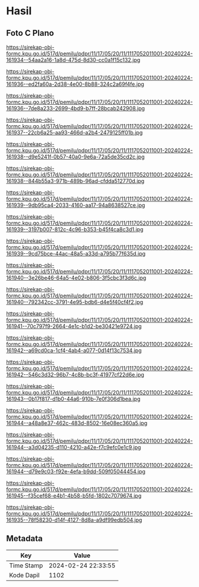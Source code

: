 # Hasil

## Foto C Plano

https://sirekap-obj-formc.kpu.go.id/517d/pemilu/pdpr/11/17/05/20/11/1117052011001-20240224-161934--54aa2a16-1a8d-475d-8d30-cc0a1f15c132.jpg

https://sirekap-obj-formc.kpu.go.id/517d/pemilu/pdpr/11/17/05/20/11/1117052011001-20240224-161936--ed2fa60a-2d38-4e00-8b88-324c2a69f4fe.jpg

https://sirekap-obj-formc.kpu.go.id/517d/pemilu/pdpr/11/17/05/20/11/1117052011001-20240224-161936--7de8a233-2699-4bd9-b7ff-28bcab242908.jpg

https://sirekap-obj-formc.kpu.go.id/517d/pemilu/pdpr/11/17/05/20/11/1117052011001-20240224-161937--22cb6a25-aa93-466d-a2b4-2479125ff01b.jpg

https://sirekap-obj-formc.kpu.go.id/517d/pemilu/pdpr/11/17/05/20/11/1117052011001-20240224-161938--d9e5241f-0b57-40a0-9e6a-72a5de35cd2c.jpg

https://sirekap-obj-formc.kpu.go.id/517d/pemilu/pdpr/11/17/05/20/11/1117052011001-20240224-161938--844b55a3-971b-489b-96ad-cfdda512770d.jpg

https://sirekap-obj-formc.kpu.go.id/517d/pemilu/pdpr/11/17/05/20/11/1117052011001-20240224-161939--9db95ca4-2033-4160-aa17-94a8638527ce.jpg

https://sirekap-obj-formc.kpu.go.id/517d/pemilu/pdpr/11/17/05/20/11/1117052011001-20240224-161939--3197b007-812c-4c96-b353-b45f4ca8c3d1.jpg

https://sirekap-obj-formc.kpu.go.id/517d/pemilu/pdpr/11/17/05/20/11/1117052011001-20240224-161939--9cd75bce-44ac-48a5-a33d-a795b77f635d.jpg

https://sirekap-obj-formc.kpu.go.id/517d/pemilu/pdpr/11/17/05/20/11/1117052011001-20240224-161940--3e26be46-64a5-4e02-b806-3f5cbc3f3d6c.jpg

https://sirekap-obj-formc.kpu.go.id/517d/pemilu/pdpr/11/17/05/20/11/1117052011001-20240224-161940--792342cc-3791-4e95-bdb6-d4e5f40cf4f2.jpg

https://sirekap-obj-formc.kpu.go.id/517d/pemilu/pdpr/11/17/05/20/11/1117052011001-20240224-161941--70c797f9-2664-4e1c-b1d2-be30421e9724.jpg

https://sirekap-obj-formc.kpu.go.id/517d/pemilu/pdpr/11/17/05/20/11/1117052011001-20240224-161942--a69cd0ca-1cf4-4ab4-a077-0d14f13c7534.jpg

https://sirekap-obj-formc.kpu.go.id/517d/pemilu/pdpr/11/17/05/20/11/1117052011001-20240224-161942--546c3d32-96b7-4c8b-bc3f-41977cf22d6e.jpg

https://sirekap-obj-formc.kpu.go.id/517d/pemilu/pdpr/11/17/05/20/11/1117052011001-20240224-161943--0b17f817-d1b0-44a6-910b-7e0f306d1bea.jpg

https://sirekap-obj-formc.kpu.go.id/517d/pemilu/pdpr/11/17/05/20/11/1117052011001-20240224-161944--a48a8e37-462c-483d-8502-16e08ec360a5.jpg

https://sirekap-obj-formc.kpu.go.id/517d/pemilu/pdpr/11/17/05/20/11/1117052011001-20240224-161944--a3d04235-d110-4210-a42e-f7c9efc0e1c9.jpg

https://sirekap-obj-formc.kpu.go.id/517d/pemilu/pdpr/11/17/05/20/11/1117052011001-20240224-161944--d79e9c03-f92e-4efa-b9dd-509f05044454.jpg

https://sirekap-obj-formc.kpu.go.id/517d/pemilu/pdpr/11/17/05/20/11/1117052011001-20240224-161945--f35cef68-e4b1-4b58-b5fd-1802c7079674.jpg

https://sirekap-obj-formc.kpu.go.id/517d/pemilu/pdpr/11/17/05/20/11/1117052011001-20240224-161935--78f58230-d14f-4127-8d8a-a9df99edb504.jpg


## Metadata

| Key        | Value               |
| ---------- | ------------------- |
| Time Stamp | 2024-02-24 22:33:55 |
| Kode Dapil | 1102                |



